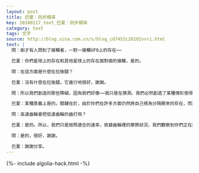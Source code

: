 ```yaml
---
layout: post
title: 巴夏：同步頻率
key: 20180117_text_巴夏：同步頻率
category: text
tags: 文字
source: http://blog.sina.com.cn/s/blog_cd7452c20102vvri.html
text: |
  問：剛才有人問到了接觸者，一對一接觸UFO上的存在⋯⋯

  巴夏：你們星球上的存在和其他星球上的存在面對面的接觸，是的。

  問：在這方面是什麼在拉後腿？

  巴夏：沒有什麼在拉後腿，它進行地很好，謝謝。

  問：所以我們創造的那些障礙，因為我們好像⋯⋯我只是在猜測。我們必然創造了某種情形使得我們不能⋯⋯

  巴夏：某種意義上是的。關鍵在於，由於你們在許多方面仍然將自己視為分隔開來的存在，而沒有如同一個整體一般運作，因而，在某種程度上，你們所存在的振動頻率——沒有貶低的意思——就比一個整合了的存在的振動頻率要慢。這樣的話，將一個較高的頻率靠近一個較低的頻率，就如同將一個高速齒輪靠近一個低速齒輪，高速齒輪會傾向於壓倒低速齒輪，迫使它轉得更快。那樣的話，你就得去修理店了。

  問：高速齒輪會把低速齒輪的齒打飛？

  巴夏：是的。所以，我們只是按照適合的速率，依據齒輪裡的摩擦狀況，我們觀察到你們正在添加越來越多的潤滑油使其得以轉得越來越快。潤滑油就是你們的願心，願意簡單地知道「你創造了自己的實相」，並如此行動，享受生命，愛，服務，整合，這就是潤滑油。這會使你們能夠想轉多快就轉多快。這會使你們能夠迎面遇見、面對面地遇見以任何速度轉動的任何其它齒輪。這對你有幫助嗎？

  問：是的，很好，謝謝。

  巴夏：謝謝分享。
---
```


{%- include algolia-hack.html -%}
